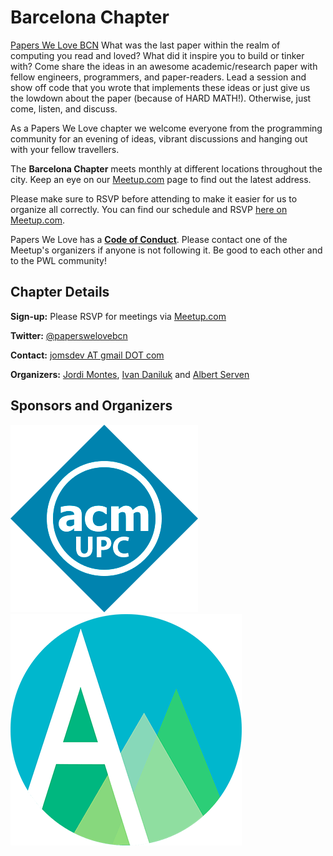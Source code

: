 # Barcelona Chapter

[Papers We Love BCN]() What was the last paper within the realm of computing you read and loved? What did it inspire you to build or tinker with? Come share the ideas in an awesome academic/research paper with fellow engineers, programmers, and paper-readers. Lead a session and show off code that you wrote that implements these ideas or just give us the lowdown about the paper (because of HARD MATH!). Otherwise, just come, listen, and discuss.



As a Papers We Love chapter we welcome everyone from the programming community for an evening of ideas, vibrant discussions and hanging out with your fellow travellers.

The **Barcelona Chapter** meets monthly at different locations throughout the city. Keep an eye on our [Meetup.com](https://www.meetup.com/papers-we-love-bcn/) page to find out the latest address.

Please make sure to RSVP before attending to make it easier for us to organize all correctly. You can find our schedule and RSVP [here on Meetup.com](https://www.meetup.com/papers-we-love-bcn/).

Papers We Love has a **[Code of Conduct](https://github.com/papers-we-love-barcelona/organization/blob/master/code_of_conduct.md)**. Please contact one of the Meetup's organizers if anyone is not following it. Be good to each other and to the PWL community!

## Chapter Details

**Sign-up:** Please RSVP for meetings via <a href="https://www.meetup.com/papers-we-love-bcn/">Meetup.com</a>

**Twitter:** <a href="https://twitter.com/paperswelovebcn">@paperswelovebcn</a>

**Contact:** <a href="mailto:jomsdev@gmail.com?Subject=PWL%20Barcelona">jomsdev AT gmail DOT com</a>

**Organizers:** <a href="https://twitter.com/jomsdev">Jordi Montes</a>,
                <a href="https://twitter.com/idanyliuk">Ivan Daniluk</a> and
                <a href="https://twitter.com/albert_serven">Albert Serven</a>

## Sponsors and Organizers

<div class="sponsor-platinum">
  <a href="https://www.upc.acm.org/" class="sponsor-platinum reduced">
    <img src="/images/acm_upc_logo.png" class="sponsor-platinum" title="UPC ACM Student Chapter" />
  </a>
  <a href="https://andapps.net/" class="sponsor-platinum reduced">
    <img src="/images/andapps_logo.png" class="sponsor-platinum" title="Andapps" />
  </a>
</div>
